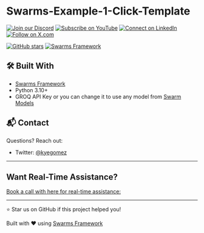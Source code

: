
# Swarms-Example-1-Click-Template

[![Join our Discord](https://img.shields.io/badge/Discord-Join%20our%20server-5865F2?style=for-the-badge&logo=discord&logoColor=white)](https://discord.gg/swarms) [![Subscribe on YouTube](https://img.shields.io/badge/YouTube-Subscribe-red?style=for-the-badge&logo=youtube&logoColor=white)](https://www.youtube.com/@kyegomez3242) [![Connect on LinkedIn](https://img.shields.io/badge/LinkedIn-Connect-blue?style=for-the-badge&logo=linkedin&logoColor=white)](https://www.linkedin.com/in/kye-g-38759a207/) [![Follow on X.com](https://img.shields.io/badge/X.com-Follow-1DA1F2?style=for-the-badge&logo=x&logoColor=white)](https://x.com/kyegomezb)


[![GitHub stars](https://img.shields.io/github/stars/The-Swarm-Corporation/Legal-Swarm-Template?style=social)](https://github.com/The-Swarm-Corporation/Legal-Swarm-Template)
[![Swarms Framework](https://img.shields.io/badge/Built%20with-Swarms-blue)](https://github.com/kyegomez/swarms)




## 🛠 Built With

- [Swarms Framework](https://github.com/kyegomez/swarms)
- Python 3.10+
- GROQ API Key or you can change it to use any model from [Swarm Models](https://github.com/The-Swarm-Corporation/swarm-models)

## 📬 Contact

Questions? Reach out:
- Twitter: [@kyegomez](https://twitter.com/kyegomez)

---

## Want Real-Time Assistance?

[Book a call with here for real-time assistance:](https://cal.com/swarms/swarms-onboarding-session)

---

⭐ Star us on GitHub if this project helped you!

Built with ♥ using [Swarms Framework](https://github.com/kyegomez/swarms)
